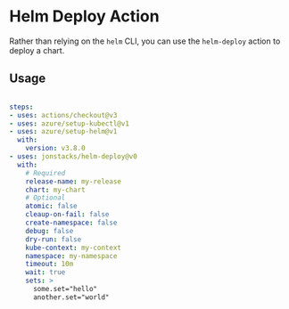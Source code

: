 # Helm Deploy Action

Rather than relying on the `helm` CLI, you can use the `helm-deploy` action to deploy a chart.

## Usage

```yaml

steps:
- uses: actions/checkout@v3
- uses: azure/setup-kubectl@v1
- uses: azure/setup-helm@v1
  with:
    version: v3.8.0
- uses: jonstacks/helm-deploy@v0
  with:
    # Required
    release-name: my-release
    chart: my-chart
    # Optional
    atomic: false
    cleaup-on-fail: false
    create-namespace: false
    debug: false
    dry-run: false
    kube-context: my-context
    namespace: my-namespace
    timeout: 10m
    wait: true
    sets: >
      some.set="hello"
      another.set="world"
```
